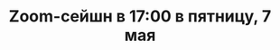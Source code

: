 ---
layout: session
title:  "Zoom-сейшн в 17:00 в пятницу, 7 мая"
category: session
session:
    type: zoom
    date: 2021-05-07 17:00:00 +0300
    past: false
---